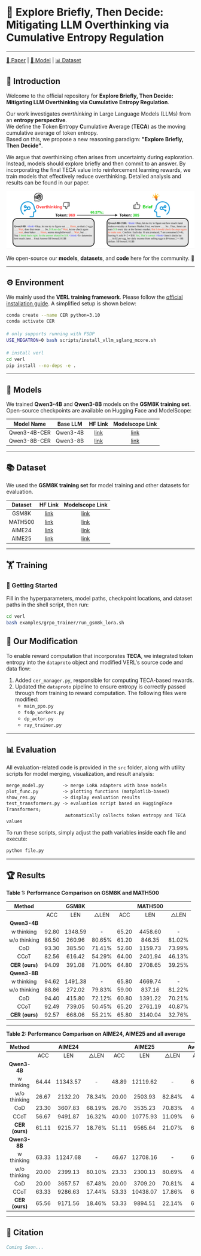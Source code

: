 # 🚀 Explore Briefly, Then Decide: Mitigating LLM Overthinking via Cumulative Entropy Regulation
-----------------

[📄 Paper](https://github.com/AusertDream/CumulativeEntropyRegulation) | [🤖 Model](#model) | [📊 Dataset](#dataset)

## 🌟 Introduction

Welcome to the official repository for **Explore Briefly, Then Decide: Mitigating LLM Overthinking via Cumulative Entropy Regulation**.

Our work investigates *overthinking* in Large Language Models (LLMs) from an **entropy perspective**.  
We define the **T**oken **E**ntropy **C**umulative **A**verage (**TECA**) as the moving cumulative average of token entropy.  
Based on this, we propose a new reasoning paradigm: **"Explore Briefly, Then Decide"**.  

We argue that overthinking often arises from uncertainty during exploration. Instead, models should explore briefly and then commit to an answer. By incorporating the final TECA value into reinforcement learning rewards, we train models that effectively reduce overthinking. Detailed analysis and results can be found in our paper.  

![Figure0](figures/figure_0.png)

We open-source our **models**, **datasets**, and **code** here for the community. 🎉

---

## ⚙️ Environment

We mainly used the **VERL training framework**. Please follow the [official installation guide](https://verl.readthedocs.io/en/latest/start/install.html). A simplified setup is shown below:

```bash
conda create --name CER python=3.10
conda activate CER

# only supports running with FSDP
USE_MEGATRON=0 bash scripts/install_vllm_sglang_mcore.sh

# install verl
cd verl
pip install --no-deps -e .
```

---

## 🧩 Models

<a name="model"></a> 

We trained **Qwen3-4B** and **Qwen3-8B** models on the **GSM8K training set**. Open-source checkpoints are available on Hugging Face and ModelScope:

|  Model Name  | Base LLM |                 HF Link                  |             Modelscope Link              |
| :----------: | :------: | :--------------------------------------: | :--------------------------------------: |
| Qwen3-4B-CER | Qwen3-4B | [link](https://huggingface.co/Ausert/Qwen3-4B-CER) | [link](https://www.modelscope.cn/models/ausertdream/Qwen3-4B-CER) |
| Qwen3-8B-CER | Qwen3-8B | [link](https://huggingface.co/Ausert/Qwen3-8B-CER) | [link](https://www.modelscope.cn/models/ausertdream/Qwen3-8B-CER) |

---

## 📚 Dataset

<a name="dataset"></a>

We used the **GSM8K training set** for model training and other datasets for evaluation.

| Dataset |                 HF Link                  |             Modelscope Link              |
| :-----: | :--------------------------------------: | :--------------------------------------: |
|  GSM8K  | [link](https://huggingface.co/datasets/openai/gsm8k) | [link](https://www.modelscope.cn/datasets/modelscope/gsm8k) |
| MATH500 | [link](https://huggingface.co/datasets/HuggingFaceH4/MATH-500) | [link](https://www.modelscope.cn/datasets/AI-ModelScope/MATH-500/summary) |
| AIME24  | [link](https://huggingface.co/datasets/Maxwell-Jia/AIME_2024) | [link](https://www.modelscope.cn/datasets/AI-ModelScope/AIME_2024) |
| AIME25  | [link](https://huggingface.co/datasets/math-ai/aime25) | [link](https://www.modelscope.cn/datasets/TIGER-Lab/AIME25/files) |

---

## 🏋️ Training

### 🔑 Getting Started

Fill in the hyperparameters, model paths, checkpoint locations, and dataset paths in the shell script, then run:

```bash
cd verl
bash examples/grpo_trainer/run_gsm8k_lora.sh
```

## 🔧 Our Modification

To enable reward computation that incorporates **TECA**, we integrated token entropy into the `dataproto` object and modified VERL's source code and data flow:

1. Added `cer_manager.py`, responsible for computing TECA-based rewards.
2. Updated the `dataproto` pipeline to ensure entropy is correctly passed through from training to reward computation. The following files were modified:
   - `main_ppo.py`
   - `fsdp_workers.py`
   - `dp_actor.py`
   - `ray_trainer.py`

---

## 📊 Evaluation

All evaluation-related code is provided in the `src` folder, along with utility scripts for model merging, visualization, and result analysis:

```text
merge_model.py       -> merge LoRA adapters with base models
plot_func.py         -> plotting functions (matplotlib-based)
show_res.py          -> display evaluation results
test_transformers.py -> evaluation script based on HuggingFace Transformers; 
					  automatically collects token entropy and TECA values
```

To run these scripts, simply adjust the path variables inside each file and execute:

```bash
python file.py
```

---

## 🏆 Results

**Table 1: Performance Comparison on GSM8K and MATH500**

|   **Method**   |       | **GSM8K** |        |       | **MATH500** |        |
| :------------: | :---: | :-------: | :----: | :---: | :---------: | :----: |
|                |  ACC  |    LEN    |  △LEN  |  ACC  |     LEN     |  △LEN  |
|  **Qwen3-4B**  |       |           |        |       |             |        |
|   w thinking   | 92.80 |  1348.59  |   -    | 65.20 |   4458.60   |   -    |
|  w/o thinking  | 86.50 |  260.96   | 80.65% | 61.20 |   846.35    | 81.02% |
|      CoD       | 93.30 |  385.50   | 71.41% | 52.60 |   1159.73   | 73.99% |
|      CCoT      | 82.56 |  616.42   | 54.29% | 64.00 |   2401.94   | 46.13% |
| **CER (ours)** | 94.09 |  391.08   | 71.00% | 64.80 |   2708.65   | 39.25% |
|  **Qwen3-8B**  |       |           |        |       |             |        |
|   w thinking   | 94.62 |  1491.38  |   -    | 65.80 |   4669.74   |   -    |
|  w/o thinking  | 88.86 |  272.02   | 79.83% | 59.00 |   837.16    | 81.22% |
|      CoD       | 94.40 |  415.80   | 72.12% | 60.80 |   1391.22   | 70.21% |
|      CCoT      | 92.49 |  739.05   | 50.45% | 65.20 |   2761.19   | 40.87% |
| **CER (ours)** | 92.57 |  668.06   | 55.21% | 65.80 |   3140.04   | 32.76% |

---

**Table 2: Performance Comparison on AIME24, AIME25 and all average**

|   **Method**   |       | **AIME24** |        |       | **AIME25** |        | **Average** |         |
| :------------: | :---: | :--------: | :----: | :---: | :--------: | :----: | :---------: | :-----: |
|                |  ACC  |    LEN     |  △LEN  |  ACC  |    LEN     |  △LEN  |     ACC     |   LEN   |
|  **Qwen3-4B**  |       |            |        |       |            |        |             |         |
|   w thinking   | 64.44 |  11343.57  |   -    | 48.89 |  12119.62  |   -    |    67.83    | 7317.59 |
|  w/o thinking  | 26.67 |  2132.20   | 78.34% | 20.00 |  2503.93   | 82.84% |    48.59    | 1435.86 |
|      CoD       | 23.30 |  3607.83   | 68.19% | 26.70 |  3535.23   | 70.83% |    48.98    | 2172.07 |
|      CCoT      | 56.67 |  9491.87   | 16.32% | 40.00 |  10775.93  | 11.09% |    60.81    | 5821.54 |
| **CER (ours)** | 61.11 |  9215.77   | 18.76% | 51.11 |  9565.64   | 21.07% |    67.78    | 5470.29 |
|  **Qwen3-8B**  |       |            |        |       |            |        |             |         |
|   w thinking   | 63.33 |  11247.68  |   -    | 46.67 |  12708.16  |   -    |    67.60    | 7529.24 |
|  w/o thinking  | 20.00 |  2399.13   | 80.10% | 23.33 |  2300.13   | 80.69% |    47.80    | 1452.11 |
|      CoD       | 20.00 |  3657.57   | 67.48% | 20.00 |  3709.20   | 70.81% |    48.80    | 2293.45 |
|      CCoT      | 63.33 |  9286.63   | 17.44% | 53.33 |  10438.07  | 17.86% |    68.59    | 5806.23 |
| **CER (ours)** | 65.56 |  9171.56   | 18.46% | 53.33 |  9894.51   | 22.14% |    69.32    | 5718.54 |

---

## 📖 Citation

```bibtex
Coming Soon...
```